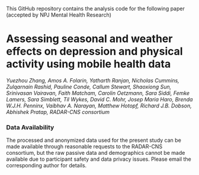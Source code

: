 This GitHub repository contains the analysis code for the following paper (accepted by NPJ Mental Health Research)
# Assessing seasonal and weather effects on depression and physical activity using mobile health data

_Yuezhou Zhang, Amos A. Folarin, Yatharth Ranjan, Nicholas Cummins, Zulqarnain Rashid, Pauline Conde, Callum Stewart, Shaoxiong Sun, Srinivasan Vairavan, Faith Matcham, Carolin Oetzmann, Sara Siddi, Femke Lamers, Sara Simblett, Til Wykes, David C. Mohr, Josep Maria Haro, Brenda W.J.H. Penninx, Vaibhav A. Narayan, Matthew Hotopf, Richard J.B. Dobson, Abhishek Pratap, RADAR-CNS consortium_

### Data Availability
The processed and anonymized data used for the present study can be made available through reasonable requests to the RADAR-CNS consortium, but the raw passive data and demographics cannot be made available due to participant safety and data privacy issues. Please email the corresponding author for details.

